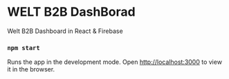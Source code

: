 # WELT B2B DashBorad

Welt B2B Dashboard in React & Firebase

### `npm start`

Runs the app in the development mode.
Open [http://localhost:3000](http://localhost:3000) to view it in the browser.
